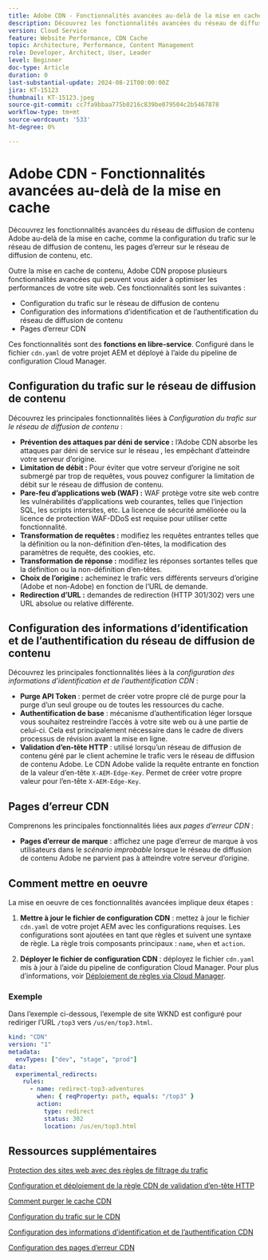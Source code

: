 ```yaml
---
title: Adobe CDN - Fonctionnalités avancées au-delà de la mise en cache
description: Découvrez les fonctionnalités avancées du réseau de diffusion de contenu Adobe au-delà de la mise en cache, comme la configuration du trafic sur le réseau de diffusion de contenu, les pages d’erreur sur le réseau de diffusion de contenu, etc.
version: Cloud Service
feature: Website Performance, CDN Cache
topic: Architecture, Performance, Content Management
role: Developer, Architect, User, Leader
level: Beginner
doc-type: Article
duration: 0
last-substantial-update: 2024-08-21T00:00:00Z
jira: KT-15123
thumbnail: KT-15123.jpeg
source-git-commit: cc7fa9bbaa775b0216c839be079504c2b5467878
workflow-type: tm+mt
source-wordcount: '533'
ht-degree: 0%

---
```



# Adobe CDN - Fonctionnalités avancées au-delà de la mise en cache

Découvrez les fonctionnalités avancées du réseau de diffusion de contenu Adobe au-delà de la mise en cache, comme la configuration du trafic sur le réseau de diffusion de contenu, les pages d’erreur sur le réseau de diffusion de contenu, etc.

Outre la mise en cache de contenu, Adobe CDN propose plusieurs fonctionnalités avancées qui peuvent vous aider à optimiser les performances de votre site web. Ces fonctionnalités sont les suivantes :

- Configuration du trafic sur le réseau de diffusion de contenu
- Configuration des informations d’identification et de l’authentification du réseau de diffusion de contenu
- Pages d’erreur CDN

Ces fonctionnalités sont des **fonctions en libre-service**. Configuré dans le fichier `cdn.yaml` de votre projet AEM et déployé à l’aide du pipeline de configuration Cloud Manager.

## Configuration du trafic sur le réseau de diffusion de contenu

Découvrez les principales fonctionnalités liées à _Configuration du trafic sur le réseau de diffusion de contenu_ :

- **Prévention des attaques par déni de service :** l’Adobe CDN absorbe les attaques par déni de service sur le réseau
, les empêchant d’atteindre votre serveur d’origine.
- **Limitation de débit :** Pour éviter que votre serveur d’origine ne soit submergé par trop de requêtes, vous pouvez configurer la limitation de débit sur le réseau de diffusion de contenu.
- **Pare-feu d’applications web (WAF) :** WAF protège votre site web contre les vulnérabilités d’applications web courantes, telles que l’injection SQL, les scripts intersites, etc. La licence de sécurité améliorée ou la licence de protection WAF-DDoS est requise pour utiliser cette fonctionnalité.
- **Transformation de requêtes :** modifiez les requêtes entrantes telles que la définition ou la non-définition d’en-têtes, la modification des paramètres de requête, des cookies, etc.
- **Transformation de réponse :** modifiez les réponses sortantes telles que la définition ou la non-définition d’en-têtes.
- **Choix de l’origine :** acheminez le trafic vers différents serveurs d’origine (Adobe et non-Adobe) en fonction de l’URL de demande.
- **Redirection d’URL :** demandes de redirection (HTTP 301/302) vers une URL absolue ou relative différente.

## Configuration des informations d’identification et de l’authentification du réseau de diffusion de contenu

Découvrez les principales fonctionnalités liées à la _configuration des informations d’identification et de l’authentification CDN_ :

- **Purge API Token** : permet de créer votre propre clé de purge pour la purge d’un seul groupe ou de toutes les ressources du cache.
- **Authentification de base** : mécanisme d’authentification léger lorsque vous souhaitez restreindre l’accès à votre site web ou à une partie de celui-ci. Cela est principalement nécessaire dans le cadre de divers processus de révision avant la mise en ligne.
- **Validation d’en-tête HTTP** : utilisé lorsqu’un réseau de diffusion de contenu géré par le client achemine le trafic vers le réseau de diffusion de contenu Adobe. Le CDN Adobe valide la requête entrante en fonction de la valeur d’en-tête `X-AEM-Edge-Key`.
Permet de créer votre propre valeur pour l’en-tête `X-AEM-Edge-Key`.

## Pages d’erreur CDN

Comprenons les principales fonctionnalités liées aux _pages d’erreur CDN_ :

- **Pages d’erreur de marque** : affichez une page d’erreur de marque à vos utilisateurs dans le _scénario improbable_ lorsque le réseau de diffusion de contenu Adobe ne parvient pas à atteindre votre serveur d’origine.

## Comment mettre en oeuvre

La mise en oeuvre de ces fonctionnalités avancées implique deux étapes :

1. **Mettre à jour le fichier de configuration CDN** : mettez à jour le fichier `cdn.yaml` de votre projet AEM avec les configurations requises. Les configurations sont ajoutées en tant que règles et suivent une syntaxe de règle. La règle trois composants principaux : `name`, `when` et `action`.

2. **Déployer le fichier de configuration CDN** : déployez le fichier `cdn.yaml` mis à jour à l’aide du pipeline de configuration Cloud Manager. Pour plus d’informations, voir [Déploiement de règles via Cloud Manager](https://experienceleague.adobe.com/fr/docs/experience-manager-learn/cloud-service/security/traffic-filter-and-waf-rules/how-to-setup#deploy-rules-through-cloud-manager).

### Exemple

Dans l’exemple ci-dessous, l’exemple de site WKND est configuré pour rediriger l’URL `/top3` vers `/us/en/top3.html`.

```yaml
kind: "CDN"
version: "1"
metadata:
  envTypes: ["dev", "stage", "prod"]
data:
  experimental_redirects:
    rules:
      - name: redirect-top3-adventures
        when: { reqProperty: path, equals: "/top3" }
        action:
          type: redirect
          status: 302
          location: /us/en/top3.html
```

## Ressources supplémentaires

[Protection des sites web avec des règles de filtrage du trafic](https://experienceleague.adobe.com/fr/docs/experience-manager-learn/cloud-service/security/traffic-filter-and-waf-rules/overview)

[Configuration et déploiement de la règle CDN de validation d’en-tête HTTP](https://experienceleague.adobe.com/en/docs/experience-manager-learn/cloud-service/content-delivery/custom-domain-names-with-customer-managed-cdn#configure-and-deploy-http-header-validation-cdn-rule)

[Comment purger le cache CDN](https://experienceleague.adobe.com/en/docs/experience-manager-learn/cloud-service/caching/how-to/purge-cache)

[Configuration du trafic sur le CDN](https://experienceleague.adobe.com/en/docs/experience-manager-cloud-service/content/implementing/content-delivery/cdn-configuring-traffic#client-side-redirectors)

[Configuration des informations d’identification et de l’authentification CDN](https://experienceleague.adobe.com/en/docs/experience-manager-cloud-service/content/implementing/content-delivery/cdn-credentials-authentication)

[Configuration des pages d’erreur CDN](https://experienceleague.adobe.com/en/docs/experience-manager-cloud-service/content/implementing/content-delivery/cdn-error-pages)




